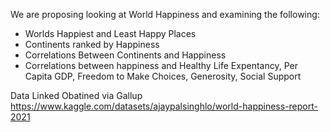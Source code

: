 We are proposing looking at World Happiness and examining the following:

 - Worlds Happiest and Least Happy Places
 - Continents ranked by Happiness
 - Correlations Between Continents and Happiness
 - Correlations between happiness and Healthy Life Expentancy, Per Capita GDP, Freedom to Make Choices, Generosity, Social Support
 

Data Linked Obatined via Gallup
https://www.kaggle.com/datasets/ajaypalsinghlo/world-happiness-report-2021
